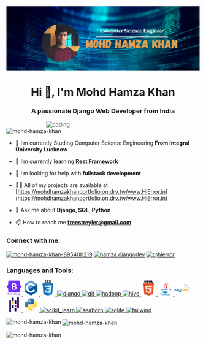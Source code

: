 <img align="center" alt="coding" width="1080" src="https://github.com/Mohd-Hamza-Khan/Mohd-Hamza-Khan/blob/main/Computer%20Science%20Engineer-banner1.png">
<h1 align="center">Hi 👋, I'm Mohd Hamza Khan</h1>
<h3 align="center">A passionate Django Web Developer from India</h3>
<img align="right" alt="coding" width="400" src="https://media0.giphy.com/media/v1.Y2lkPTc5MGI3NjExdnQ3ZGZ4MW43eHg2Zzc4M2k4aXIzcTh1aW00NmN1b210ZGZvMm8yNyZlcD12MV9pbnRlcm5hbF9naWZfYnlfaWQmY3Q9Zw/Vu7FU5T4RJPo1esgna/giphy.webp">

<p align="left"> <img src="https://komarev.com/ghpvc/?username=mohd-hamza-khan&label=Profile%20views&color=0e75b6&style=flat" alt="mohd-hamza-khan" /> </p>

- 🔭 I’m currently Studing Computer Science Engineering **From Integral University Lucknow**

- 🌱 I’m currently learning **Rest Framework**

- 🤝 I’m looking for help with **fullstack development**

- 👨‍💻 All of my projects are available at [https://mohdhamzakhanportfolio.on.drv.tw/www.HiError.in](https://mohdhamzakhanportfolio.on.drv.tw/www.HiError.in)

- 💬 Ask me about **Django, SQL, Python**

- 📫 How to reach me **freestreyler@gmail.com**

<h3 align="left">Connect with me:</h3>
<p align="left">
<a href="https://linkedin.com/in/mohd-hamza-khan-89540b219" target="blank"><img align="center" src="https://raw.githubusercontent.com/rahuldkjain/github-profile-readme-generator/master/src/images/icons/Social/linked-in-alt.svg" alt="mohd-hamza-khan-89540b219" height="30" width="40" /></a>
<a href="https://instagram.com/hamza.djangodev" target="blank"><img align="center" src="https://raw.githubusercontent.com/rahuldkjain/github-profile-readme-generator/master/src/images/icons/Social/instagram.svg" alt="hamza.djangodev" height="30" width="40" /></a>
<a href="https://www.youtube.com/c/@hierror" target="blank"><img align="center" src="https://raw.githubusercontent.com/rahuldkjain/github-profile-readme-generator/master/src/images/icons/Social/youtube.svg" alt="@hierror" height="30" width="40" /></a>
</p>

<h3 align="left">Languages and Tools:</h3>
<p align="left"> <a href="https://getbootstrap.com" target="_blank" rel="noreferrer"> <img src="https://raw.githubusercontent.com/devicons/devicon/master/icons/bootstrap/bootstrap-plain-wordmark.svg" alt="bootstrap" width="40" height="40"/> </a> <a href="https://www.cprogramming.com/" target="_blank" rel="noreferrer"> <img src="https://raw.githubusercontent.com/devicons/devicon/master/icons/c/c-original.svg" alt="c" width="40" height="40"/> </a> <a href="https://www.w3schools.com/css/" target="_blank" rel="noreferrer"> <img src="https://raw.githubusercontent.com/devicons/devicon/master/icons/css3/css3-original-wordmark.svg" alt="css3" width="40" height="40"/> </a> <a href="https://www.djangoproject.com/" target="_blank" rel="noreferrer"> <img src="https://cdn.worldvectorlogo.com/logos/django.svg" alt="django" width="40" height="40"/> </a> <a href="https://git-scm.com/" target="_blank" rel="noreferrer"> <img src="https://www.vectorlogo.zone/logos/git-scm/git-scm-icon.svg" alt="git" width="40" height="40"/> </a> <a href="https://hadoop.apache.org/" target="_blank" rel="noreferrer"> <img src="https://www.vectorlogo.zone/logos/apache_hadoop/apache_hadoop-icon.svg" alt="hadoop" width="40" height="40"/> </a> <a href="https://hive.apache.org/" target="_blank" rel="noreferrer"> <img src="https://www.vectorlogo.zone/logos/apache_hive/apache_hive-icon.svg" alt="hive" width="40" height="40"/> </a> <a href="https://www.w3.org/html/" target="_blank" rel="noreferrer"> <img src="https://raw.githubusercontent.com/devicons/devicon/master/icons/html5/html5-original-wordmark.svg" alt="html5" width="40" height="40"/> </a> <a href="https://www.java.com" target="_blank" rel="noreferrer"> <img src="https://raw.githubusercontent.com/devicons/devicon/master/icons/java/java-original.svg" alt="java" width="40" height="40"/> </a> <a href="https://www.mysql.com/" target="_blank" rel="noreferrer"> <img src="https://raw.githubusercontent.com/devicons/devicon/master/icons/mysql/mysql-original-wordmark.svg" alt="mysql" width="40" height="40"/> </a> <a href="https://pandas.pydata.org/" target="_blank" rel="noreferrer"> <img src="https://raw.githubusercontent.com/devicons/devicon/2ae2a900d2f041da66e950e4d48052658d850630/icons/pandas/pandas-original.svg" alt="pandas" width="40" height="40"/> </a> <a href="https://www.python.org" target="_blank" rel="noreferrer"> <img src="https://raw.githubusercontent.com/devicons/devicon/master/icons/python/python-original.svg" alt="python" width="40" height="40"/> </a> <a href="https://scikit-learn.org/" target="_blank" rel="noreferrer"> <img src="https://upload.wikimedia.org/wikipedia/commons/0/05/Scikit_learn_logo_small.svg" alt="scikit_learn" width="40" height="40"/> </a> <a href="https://seaborn.pydata.org/" target="_blank" rel="noreferrer"> <img src="https://seaborn.pydata.org/_images/logo-mark-lightbg.svg" alt="seaborn" width="40" height="40"/> </a> <a href="https://www.sqlite.org/" target="_blank" rel="noreferrer"> <img src="https://www.vectorlogo.zone/logos/sqlite/sqlite-icon.svg" alt="sqlite" width="40" height="40"/> </a> <a href="https://tailwindcss.com/" target="_blank" rel="noreferrer"> <img src="https://www.vectorlogo.zone/logos/tailwindcss/tailwindcss-icon.svg" alt="tailwind" width="40" height="40"/> </a> </p>

<p><img align="left" src="https://github-readme-stats.vercel.app/api/top-langs?username=mohd-hamza-khan&show_icons=true&locale=en&layout=compact" alt="mohd-hamza-khan" /></p>

<p>&nbsp;<img align="center" src="https://github-readme-stats.vercel.app/api?username=mohd-hamza-khan&show_icons=true&locale=en" alt="mohd-hamza-khan" /></p>

<p><img align="center" src="https://github-readme-streak-stats.herokuapp.com/?user=mohd-hamza-khan&" alt="mohd-hamza-khan" /></p>

